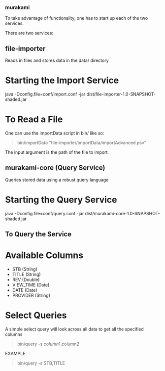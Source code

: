### murakami
To take advantage of functionality, one has to start up each of the
two services.

There are two services:
## file-importer
Reads in files and stores data in the data/ directory

# Starting the Import Service
java -Dconfig.file=conf/import.conf -jar dist/file-importer-1.0-SNAPSHOT-shaded.jar

# To Read a File
One can use the importData script in bin/ like so:
> bin/importData "file-importer/importData/importAdvanced.psv"

The input argument is the path of the file to import.

## murakami-core (Query Service)
Queries stored data using a robust query language

# Starting the Query Service
java -Dconfig.file=conf/query.conf -jar dist/murakami-core-1.0-SNAPSHOT-shaded.jar

## To Query the Service
# Available Columns
* STB (String)
* TITLE (String)
* REV (Double)
* VIEW_TIME (Date)
* DATE (Date)
* PROVIDER (String)

# Select Queries
A simple select query will look across all data to get all the specified columns
> bin/query -s $column1,$column2

EXAMPLE
> bin/query -s STB,TITLE